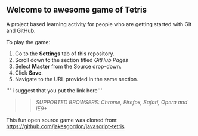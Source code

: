 ## Welcome to awesome game of Tetris

A project based learning activity for people who are getting started with Git and GitHub.

To play the game:
1. Go to the **Settings** tab of this repository.
1. Scroll down to the section titled _GitHub Pages_
1. Select **Master** from the Source drop-down.
1. Click **Save**.
1. Navigate to the URL provided in the same section.

''' i suggest that you put the link here'''

>> _*SUPPORTED BROWSERS*: Chrome, Firefox, Safari, Opera and IE9+_

This fun open source game was cloned from: https://github.com/jakesgordon/javascript-tetris
